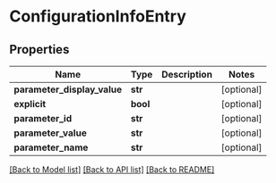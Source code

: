 # ConfigurationInfoEntry

## Properties
Name | Type | Description | Notes
------------ | ------------- | ------------- | -------------
**parameter_display_value** | **str** |  | [optional] 
**explicit** | **bool** |  | [optional] 
**parameter_id** | **str** |  | [optional] 
**parameter_value** | **str** |  | [optional] 
**parameter_name** | **str** |  | [optional] 

[[Back to Model list]](../README.md#documentation-for-models) [[Back to API list]](../README.md#documentation-for-api-endpoints) [[Back to README]](../README.md)


